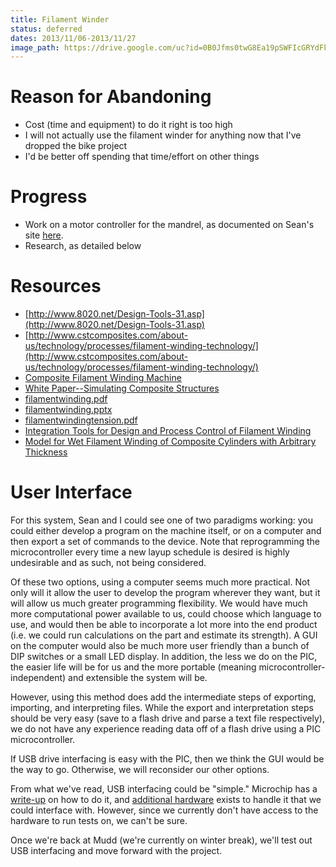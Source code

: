 ```yaml
---
title: Filament Winder
status: deferred
dates: 2013/11/06-2013/11/27
image_path: https://drive.google.com/uc?id=0B0Jfms0twG8Ea19pSWFIcGRYdFk
---
```


# Reason for Abandoning

- Cost (time and equipment) to do it right is too high
- I will not actually use the filament winder for anything now that I've dropped the bike project
- I'd be better off spending that time/effort on other things

# Progress

- Work on a motor controller for the mandrel, as documented on Sean's site [here](https://sites.google.com/site/raintomudd/projects/filamentwinder).
- Research, as detailed below

# Resources

- [http://www.8020.net/Design-Tools-31.asp](http://www.8020.net/Design-Tools-31.asp)
- [http://www.cstcomposites.com/about-us/technology/processes/filament-winding-technology/](http://www.cstcomposites.com/about-us/technology/processes/filament-winding-technology/)
- [Composite Filament Winding Machine](https://doc-00-7g-docsviewer.googleusercontent.com/viewer/securedownload/qq8svv1b4ua87k7hhkn8c7o3mntcjmlc/sthcsh3tp4m58p5vnirgs4l4r6t1378r/1376776800000/Z21haWw=/AGZ5hq-UZpm_wNPHSzykgiqan27o/MTQwN2E0NTZhMDU5OTFhZHwwLjQ=?docid=b178c103c4a07976d25fb84bea8b158a%7C72ece9d64d37885d9449209e7a311aa7&chan=EgAAAMrueXuJvkS7FJ6d1r10yC/1PY8JwAXq0A8b0G3RowRp&dom=g.hmc.edu&sec=AHSqidZCGbj67z6ZkAgjQmePEf9T94aVV44k92lLPIqC_N_C0ZMXM7omp-zUA6JIX-Zu4yJ1zl2aJ1Hdx5sd2lIqpYmk1V1MmvxlyhKucNV2EDUGA9CcohNgcn4IFB9_ahP67VN2l2ahnbYDb5h5wvsDP2eUgp177Axx-lbCQzrQCB8QFaNT3V-sYB3ao0K4UDuDDQQWvjZ8JDR7JbAZ9seuBYmPCdzi4La-x3yOMGSW9iW_IE400mEjmxb6fAXg7TyAnx-3FJ2PVdlNbP2qJ-bdf42g4G98Ka8iRXXtSrnJYjQMFl8deYUEUJf9k2D0wco9Co3npfsuPjjNFcZUfYyQGe8zLI19A6e8JWAmiO4FTJ6uQTsGiFU4toZewiyBg6xGUWSV3uYHeFKVzrDcpsQMt1XIrJRgxMlv4vWkyOjGVOIqablFjyirDzBEY72QjQvoBcYEAurrbf15jbxQjgjg5xO2TXx8ENx91rozEBQdPeEX8trpsqFYcPF_1qF_iOGhaigQSptSsro0XS4cpETO5qcVsSm2Og&a=gp&filename=P09226+Conference+Paper.doc&nonce=7a4lfor881kpa&user=AGZ5hq-UZpm_wNPHSzykgiqan27o&hash=kicope4l8v0nol7a4j3dr6ar9ughqfhm)
- [White Paper--Simulating Composite Structures](http://www.ansys.com//staticassets/ANSYS/staticassets/resourcelibrary/whitepaper/wp-simulating-composite-structures.pdf)
- [filamentwinding.pdf](https://drive.google.com/file/d/0B0Jfms0twG8EUU44ZmZsOGhIclE/view?usp=sharing)
- [filamentwinding.pptx](https://drive.google.com/file/d/0B0Jfms0twG8EVnFxQmJqRDdWYzg/view?usp=sharing)
- [filamentwindingtension.pdf](https://drive.google.com/file/d/0B0Jfms0twG8EaHgwaFF6OWdwZ2M/view?usp=sharing)
- [Integration Tools for Design and Process Control of Filament Winding](https://drive.google.com/file/d/0B0Jfms0twG8EM3g1ZUZtRW1vYkk/view?usp=sharing)
- [Model for Wet Filament Winding of Composite Cylinders with Arbitrary Thickness](https://drive.google.com/file/d/0B0Jfms0twG8EOGZwbTJBYVozaUE/view?usp=sharing)

# User Interface

For this system, Sean and I could see one of two paradigms working: you could
either develop a program on the machine itself, or on a computer and then
export a set of commands to the device. Note that reprogramming the
microcontroller every time a new layup schedule is desired is highly
undesirable and as such, not being considered.

Of these two options, using a computer seems much more practical. Not only will
it allow the user to develop the program wherever they want, but it will allow
us much greater programming flexibility. We would have much more computational
power available to us, could choose which language to use, and would then be
able to incorporate a lot more into the end product (i.e. we could run
calculations on the part and estimate its strength). A GUI on the computer
would also be much more user friendly than a bunch of DIP switches or a small
LED display. In addition, the less we do on the PIC, the easier life will be
for us and the more portable (meaning microcontroller-independent) and
extensible the system will be.

However, using this method does add the intermediate steps of exporting,
importing, and interpreting files. While the export and interpretation steps
should be very easy (save to a flash drive and parse a text file respectively),
we do not have any experience reading data off of a flash drive using a PIC
microcontroller.

If USB drive interfacing is easy with the PIC, then we think the GUI would be
the way to go. Otherwise, we will reconsider our other options.

From what we've read, USB interfacing could be "simple." Microchip has a
[write-up](http://ww1.microchip.com/downloads/en/AppNotes/01145b.pdf) on how to
do it, and [additional
hardware](http://electronicdesign.com/dsps/interfacing-usb-flash-drive-pic-microcontroller)
exists to handle it that we could interface with. However, since we currently
don't have access to the hardware to run tests on, we can't be sure.

Once we're back at Mudd (we're currently on winter break), we'll test out USB
interfacing and move forward with the project.
